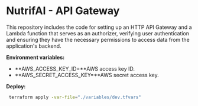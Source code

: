 # NutrifAI - API Gateway
This repository includes the code for setting up an HTTP API Gateway and a Lambda function that serves as an authorizer, verifying user authentication and ensuring they have the necessary permissions to access data from the application's backend.

**Environment variables:**

- **AWS_ACCESS_KEY_ID=**AWS access key ID.
- **AWS_SECRET_ACCESS_KEY=**AWS secret access key.

**Deploy:**

```bash
 terraform apply -var-file="./variables/dev.tfvars"
```